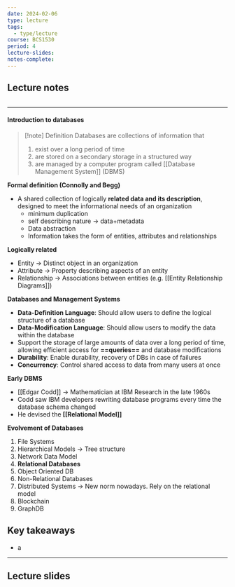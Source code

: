 ```yaml
---
date: 2024-02-06
type: lecture
tags:
  - type/lecture
course: BCS1530
period: 4
lecture-slides: 
notes-complete:
---
```

## Lecture notes
```table-of-contents
```

- - - 
#### Introduction to databases
> [!note] Definition
> Databases are collections of information that
> 1. exist over a long period of time
> 2. are stored on a secondary storage in a structured way
> 3. are managed by a computer program called [[Database Management System]] (DBMS)

**Formal definition (Connolly and Begg)**
- A shared collection of logically **related data and its description**, designed to meet the informational needs of an organization
	- minimum duplication
	- self describing nature → data+metadata
	- Data abstraction 
	- Information takes the form of entities, attributes and relationships

**Logically related**
- Entity → Distinct object in an organization
- Attribute → Property describing aspects of an entity
- Relationship → Associations between entities (e.g. [[Entity Relationship Diagrams]])

**Databases and Management Systems**
- **Data-Definition Language**: Should allow users to define the logical structure of a database
- **Data-Modification Language**: Should allow users to modify the data within the database
- Support the storage of large amounts of data over a long period of time, allowing efficient access for **==queries==** and database modifications
- **Durability**: Enable durability, recovery of DBs in case of failures
- **Concurrency**: Control shared access to data from many users at once

**Early DBMS**
- [[Edgar Codd]] → Mathematician at IBM Research in the late 1960s
- Codd saw IBM developers rewriting database programs every time the database schema changed
- He devised the **[[Relational Model]]**

**Evolvement of Databases**
1. File Systems
2. Hierarchical Models → Tree structure
3. Network Data Model
4. **Relational Databases**
5. Object Oriented DB
6. Non-Relational Databases
7. Distributed Systems → New norm nowadays. Rely on the relational model
8. Blockchain 
9. GraphDB


## Key takeaways
- a

- - - 
## Lecture slides